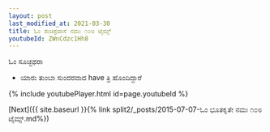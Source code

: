 ```yaml
---
layout: post
last_modified_at: 2021-03-30
title: ಓಂ ಶುಚಿಶ್ರವಾಸೆ ನಮಃ ೧೦೮ ಟೈಮ್ಸ್
youtubeId: ZWnCdzc1Hh8
---
```

 
 
 ಓಂ ಸೂಚ್ಛಥರಾ   
 
 -  ಯಾರು ತುಂಬಾ ಸುಂದರವಾದ have ತ್ರಿ ಹೊಂದಿದ್ದಾರೆ 
 
  
 
  
 
 
 
 
 
 


{% include youtubePlayer.html id=page.youtubeId %}
 
[Next]({{ site.baseurl }}{% link  split2/_posts/2015-07-07-ಓಂ ಭೂತಕೃತೇ ನಮಃ ೧೦೮ ಟೈಮ್ಸ್.md%})
 
